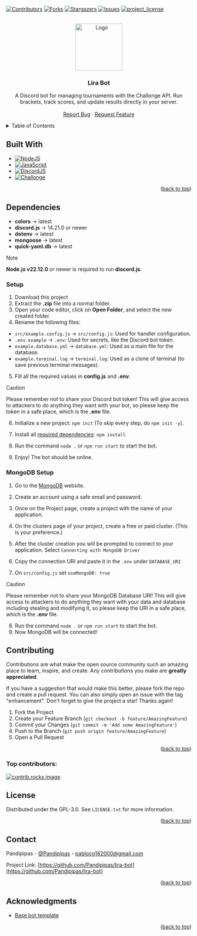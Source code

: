 <!-- Improved compatibility of back to top link: See: https://github.com/othneildrew/Best-README-Template/pull/73 -->
<a id="readme-top"></a>
<!--
*** Thanks for checking out the Best-README-Template. If you have a suggestion
*** that would make this better, please fork the repo and create a pull request
*** or simply open an issue with the tag "enhancement".
*** Don't forget to give the project a star!
*** Thanks again! Now go create something AMAZING! :D
-->



<!-- PROJECT SHIELDS -->
<!--
*** I'm using markdown "reference style" links for readability.
*** Reference links are enclosed in brackets [ ] instead of parentheses ( ).
*** See the bottom of this document for the declaration of the reference variables
*** for contributors-url, forks-url, etc. This is an optional, concise syntax you may use.
*** https://www.markdownguide.org/basic-syntax/#reference-style-links
-->
[![Contributors][contributors-shield]][contributors-url]
[![Forks][forks-shield]][forks-url]
[![Stargazers][stars-shield]][stars-url]
[![Issues][issues-shield]][issues-url]
[![project_license][license-shield]][license-url]



<!-- PROJECT LOGO -->
<br />
<div align="center">
  <a href="https://github.com/Pandipipas/lira-bot">
    <img src="https://i.imgur.com/L59vC5A.png" alt="Logo" width="128" height="128">
  </a>

<h3 align="center">Lira Bot</h3>

  <p align="center">
    A Discord bot for managing tournaments with the Challonge API. Run brackets, track scores, and update results directly in your server.
    <br />
    <br />
    <a href="https://github.com/Pandipipas/lira-bot/issues/new?labels=bug&template=bug-report---.md">Report Bug</a>
    ·
    <a href="https://github.com/Pandipipas/lira-bot/issues/new?labels=enhancement&template=feature-request---.md">Request Feature</a>
  </p>
</div>



<!-- TABLE OF CONTENTS -->
<details>
  <summary>Table of Contents</summary>
  <ol>
    <li><a href="#built-with">Built With</a></li>
    <li><a href="#dependencies">Dependencies</a></li>
    <li><a href="#setup">Setup</a></li>
    <li><a href="#contributing">Contributing</a></li>
    <li><a href="#license">License</a></li>
    <li><a href="#contact">Contact</a></li>
    <li><a href="#acknowledgments">Acknowledgments</a></li>
  </ol>
</details>


<!-- GETTING STARTED -->
## Built With

* [![NodeJS][Nodejs]][Node-url]
* [![JavaScript][Javascript]][Javascript-url]
* [![DiscordJS][Discordjs]][Discordjs-url]
* [![Challonge][Challonge]][Challonge-url]

<p align="right">(<a href="#readme-top">back to top</a>)</p>



## Dependencies

- **colors** → latest
- **discord.js** → 14.21.0 or newer
- **dotenv** → latest
- **mongoose** → latest
- **quick-yaml.db** → latest

> [!NOTE]
> **Node.js v22.12.0** or newer is required to run **discord.js**.

### Setup

1. Download this project
2. Extract the **.zip** file into a normal folder.
3. Open your code editor, click on **Open Folder**, and select the new created folder.
4. Rename the following files:

- `src/example.config.js` → `src/config.js`: Used for handler configuration.
- `.env.example` → `.env`: Used for secrets, like the Discord bot token.
- `example.database.yml` → `database.yml`: Used as a main file for the database.
- `example.terminal.log` → `terminal.log`: Used as a clone of terminal (to save previous terminal messages).

5. Fill all the required values in **config.js** and **.env**.

> [!CAUTION]
> Please remember not to share your Discord bot token! This will give access to attackers to do anything they want with your bot, so please keep the token in a safe place, which is the **.env** file.

6. Initialize a new project: `npm init` (To skip every step, do `npm init -y`).
7. Install all [required dependencies](#dependencies): `npm install`

8. Run the command `node .` or `npm run start` to start the bot.
9. Enjoy! The bot should be online.

### MongoDB Setup

1. Go to the [MongoDB](https://www.mongodb.com/) website.
2. Create an account using a safe email and password.

3. Once on the Project page, create a project with the name of your application.
4. On the clusters page of your project, create a free or paid cluster. (This is your preference.)

5. After the cluster creation you will be prompted to connect to your application. Select `Connecting with MongoDB Driver`
6. Copy the connection URI and paste it in the `.env` under `DATABASE_URI`
7. On `src/config.js` set `useMongoDB: true` 

>[!CAUTION]
> Please remember not to share your MongoDB Database URI! This will give access to attackers to do anything they want with your data and database including stealing and modifying it, so please keep the URI in a safe place, which is the **.env** file.

8. Run the command `node .` or `npm run start` to start the bot.
9. Now MongoDB will be connected!



<!-- CONTRIBUTING -->
## Contributing

Contributions are what make the open source community such an amazing place to learn, inspire, and create. Any contributions you make are **greatly appreciated**.

If you have a suggestion that would make this better, please fork the repo and create a pull request. You can also simply open an issue with the tag "enhancement".
Don't forget to give the project a star! Thanks again!

1. Fork the Project
2. Create your Feature Branch (`git checkout -b feature/AmazingFeature`)
3. Commit your Changes (`git commit -m 'Add some AmazingFeature'`)
4. Push to the Branch (`git push origin feature/AmazingFeature`)
5. Open a Pull Request

<p align="right">(<a href="#readme-top">back to top</a>)</p>

### Top contributors:

<a href="https://github.com/Pandipipas/lira-bot/graphs/contributors">
  <img src="https://contrib.rocks/image?repo=Pandipipas/lira-bot" alt="contrib.rocks image" />
</a>



<!-- LICENSE -->
## License

Distributed under the GPL-3.0. See `LICENSE.txt` for more information.

<p align="right">(<a href="#readme-top">back to top</a>)</p>



<!-- CONTACT -->
## Contact

Pandipipas - [@Pandipipas](https://twitter.com/Pandipipas) - pablocg182000@gmail.com

Project Link: [https://github.com/Pandipipas/lira-bot](https://github.com/Pandipipas/lira-bot)

<p align="right">(<a href="#readme-top">back to top</a>)</p>



<!-- ACKNOWLEDGMENTS -->
## Acknowledgments

* [Base bot template](https://github.com/TFAGaming/DiscordJS-V14-Bot-Template)

<p align="right">(<a href="#readme-top">back to top</a>)</p>



<!-- MARKDOWN LINKS & IMAGES -->
<!-- https://www.markdownguide.org/basic-syntax/#reference-style-links -->
[contributors-shield]: https://img.shields.io/github/contributors/Pandipipas/lira-bot.svg?style=for-the-badge
[contributors-url]: https://github.com/Pandipipas/lira-bot/graphs/contributors
[forks-shield]: https://img.shields.io/github/forks/Pandipipas/lira-bot.svg?style=for-the-badge
[forks-url]: https://github.com/Pandipipas/lira-bot/network/members
[stars-shield]: https://img.shields.io/github/stars/Pandipipas/lira-bot.svg?style=for-the-badge
[stars-url]: https://github.com/Pandipipas/lira-bot/stargazers
[issues-shield]: https://img.shields.io/github/issues/Pandipipas/lira-bot.svg?style=for-the-badge
[issues-url]: https://github.com/Pandipipas/lira-bot/issues
[license-shield]: https://img.shields.io/github/license/Pandipipas/lira-bot.svg?style=for-the-badge
[license-url]: https://github.com/Pandipipas/lira-bot/blob/master/LICENSE.txt
[product-screenshot]: images/screenshot.png
[Challonge]: https://img.shields.io/badge/Challonge.com-EB844E?style=for-the-badge&logo=fireship&logoColor=white
[Challonge-url]: https://challonge.com/
[Javascript]: https://img.shields.io/badge/javascript-%23323330.svg?style=for-the-badge&logo=javascript&logoColor=%23F7DF1E
[Javascript-url]: https://start.gg/
[Nodejs]: https://img.shields.io/badge/Node.JS-5FA04E?style=for-the-badge&logo=nodedotjs&logoColor=white
[Node-url]: https://nodejs.org/
[Discordjs]: https://img.shields.io/badge/discord.js-5865F2?style=for-the-badge&logo=discorddotjs&logoColor=white
[Discordjs-url]: https://nodejs.org/